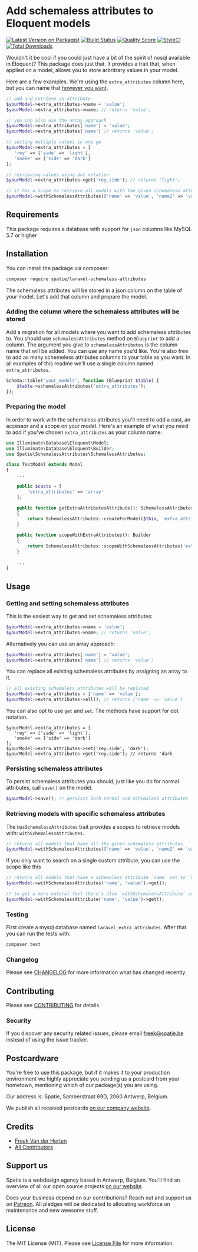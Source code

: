 # Add schemaless attributes to Eloquent models

[![Latest Version on Packagist](https://img.shields.io/packagist/v/spatie/laravel-schemaless-attributes.svg?style=flat-square)](https://packagist.org/packages/spatie/laravel-schemaless-attributes)
[![Build Status](https://img.shields.io/travis/spatie/laravel-schemaless-attributes/master.svg?style=flat-square)](https://travis-ci.org/spatie/laravel-schemaless-attributes)
[![Quality Score](https://img.shields.io/scrutinizer/g/spatie/laravel-schemaless-attributes.svg?style=flat-square)](https://scrutinizer-ci.com/g/spatie/laravel-schemaless-attributes)
[![StyleCI](https://styleci.io/repos/132581720/shield?branch=master)](https://styleci.io/repos/132581720)
[![Total Downloads](https://img.shields.io/packagist/dt/spatie/laravel-schemaless-attributes.svg?style=flat-square)](https://packagist.org/packages/spatie/laravel-schemaless-attributes)

Wouldn't it be cool if you could just have a bit of the spirit of nosql available in Eloquent? This package does just that. It provides a trait that, when applied on a model, allows you to store arbritrary values in your model.

Here are a few examples. We're using the `extra_attributes` column here, but you can name that [however you want](#TODO). 

```php
// add and retrieve an attribute
$yourModel->extra_attributes->name = 'value';
$yourModel->extra_attributes->name; // returns 'value';

// you can also use the array approach
$yourModel->extra_attributes['name'] = 'value';
$yourModel->extra_attributes['name'] // returns 'value';

// setting multiple values in one go
$yourModel->extra_attributes = [
   'rey' => ['side' => 'light'], 
   'snoke' => ['side' => 'dark']
];

// retrieving values using dot notation
$yourModel->extra_attributes->get('rey.side'); // returns 'light';

// it has a scope to retrieve all models with the given schemaless attributes
$yourModel->withSchemalessAttributes(['name' => 'value', 'name2' => 'value2])->get();
```

## Requirements

This package requires a database with support for `json` columns like MySQL 5.7 or higher

## Installation

You can install the package via composer:

```bash
composer require spatie/laravel-schemaless-attributes
```

The schemaless attributes will be stored in a json column on the table of your model. Let's add that column and prepare the model. 

### Adding the column where the schemaless attributes will be stored

Add a migration for all models where you want to add schemaless attributes to. You should use `schemalessAttributes` method on `Blueprint` to add a column. The argument you give to `schemalessAttributes` is the column name that will be added. You can use any name you'd like. You're also free to add as many schemeless attributes columns to your table as you want. In all examples of this readme we'll use a single column named `extra_attributes`.

```php
Schema::table('your_models', function (Blueprint $table) {
    $table->schemalessAttributes('extra_attributes');
});
```

### Preparing the model

In order to work with the schemaless attributes you'll need to add a cast, an accessor and a scope on your model. Here's an example of what you need to add if you've chosen `extra_attributes` as your column name.

```php
use Illuminate\Database\Eloquent\Model;
use Illuminate\Database\Eloquent\Builder;
use Spatie\SchemalessAttributes\SchemalessAttributes;

class TestModel extends Model
{
    ...

    public $casts = [
        'extra_attributes' => 'array'
    ];

    public function getExtraAttributesAttribute(): SchemalessAttributes
    {
        return SchemalessAttributes::createForModel($this, 'extra_attributes');
    }

    public function scopeWithExtraAttributes(): Builder
    {
        return SchemalessAttributes::scopeWithSchemalessAttributes('extra_attributes');
    }
    
    ...
}
```

## Usage

### Getting and setting schemaless attributes

This is the easiest way to get and set schemaless attributes:

```php
$yourModel->extra_attributes->name = 'value';
$yourModel->extra_attributes->name; // returns 'value';
```

Alternatively you can use an array approach:

```php
$yourModel->extra_attributes['name'] = 'value';
$yourModel->extra_attributes['name'] // returns 'value';
```

You can replace all existing schemaless attributes by assigning an array to it.

```php
// all existing schemaless attributes will be replaced
$yourModel->extra_attributes = ['name' => 'value'];
$yourModel->extra_attributes->all(); // returns ['name' => 'value']
```

You can also opt to use `get` and `set`. The methods have support for dot notation.

```
$yourModel->extra_attributes = [
   'rey' => ['side' => 'light'], 
   'snoke' => ['side' => 'dark']
];
$yourModel->extra_attributes->set('rey.side', 'dark');
$yourModel->extra_attributes->get('rey.side'); // returns 'dark
```

### Persisting schemaless attributes

To persist schemaless attributes you should, just like you do for normal attributes, call `save()` on the model.

```php
$yourModel->save(); // persists both normal and schemaless attributes
```

### Retrieving models with specific schemaless attributes

The `HasSchemalessAttributes` trait provides a scopes to retrieve models with: `withSchemalessAttributes`.

```php
// returns all models that have all the given schemaless attributes
$yourModel->withSchemalessAttributes(['name' => 'value', 'name2' => 'value2])->get();
```

If you only want to search on a single custom attribute, you can use the scope like this

```php
// returns all models that have a schemaless attribute `name` set to `value`
$yourModel->withSchemalessAttributes('name', 'value')->get();

// to get a more natural feel there's also `withSchemalessAttribute` scope which is just an alias for `withSchemalessAttributes`
$yourModel->withSchemalessAttribute('name', 'value')->get();
```

### Testing

First create a mysql database named `laravel_extra_attributes`. After that you can run the tests with:

``` bash
composer test
```

### Changelog

Please see [CHANGELOG](CHANGELOG.md) for more information what has changed recently.

## Contributing

Please see [CONTRIBUTING](CONTRIBUTING.md) for details.

### Security

If you discover any security related issues, please email freek@spatie.be instead of using the issue tracker.

## Postcardware

You're free to use this package, but if it makes it to your production environment we highly appreciate you sending us a postcard from your hometown, mentioning which of our package(s) you are using.

Our address is: Spatie, Samberstraat 69D, 2060 Antwerp, Belgium.

We publish all received postcards [on our company website](https://spatie.be/en/opensource/postcards).

## Credits

- [Freek Van der Herten](https://github.com/freekmurze)
- [All Contributors](../../contributors)

## Support us

Spatie is a webdesign agency based in Antwerp, Belgium. You'll find an overview of all our open source projects [on our website](https://spatie.be/opensource).

Does your business depend on our contributions? Reach out and support us on [Patreon](https://www.patreon.com/spatie). 
All pledges will be dedicated to allocating workforce on maintenance and new awesome stuff.

## License

The MIT License (MIT). Please see [License File](LICENSE.md) for more information.
